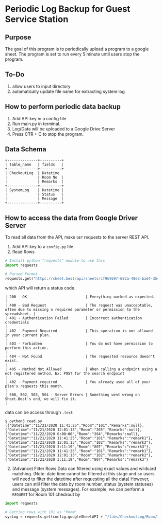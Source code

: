# Periodic Log Backup for Guest Service Station 

## Purpose
The goal of this program is to periodically upload a program to a google sheet. The program is set to run every 5 minute until users stop the program. 

## To-Do
1. allow users to input directory 
2. automatically update file name for extracting system log 

## How to perform periodic data backup
1. Add API key in a config file 
2. Run main.py in terminal. 
3. Log/Data will be uploaded to a Google Drive Server
4. Press CTR + C to stop the program. 

## Data Schema
```
+--------------+----------+
| table_name   | fields   |
+--------------+----------+
| CheckoutLog  | Datetime
|              | Room No  |
|              | Remarks  | 
+--------------+----------+
| SystemLog    | Datetime |
|              | Status   | 
|              | Message  | 
+--------------+----------+	
```

## How to access the data from Google Driver Server
To read all data from the API, make `GET` requests to the server REST API. 
1. Add API key to a `config.py` file 
2. Read Rows 
```python
# Install python "requests" module to use this
import requests

# Parsed Format
requests.get("https://sheet.best/api/sheets/cf969697-682a-40e3-bad4-d54803eeeacf")
```

which API will return a status code. 
```
| 200 - OK                           | Everything worked as expected.                                                                            |
| 400 - Bad Request                  | The request was unacceptable, often due to missing a required parameter or permission to the spreadsheet. |
| 401 - Authentication Failed        | Incorrect authentication credentials                                                                      |
| 402 - Payment Required             | This operation is not allowed in your current plan.                                                       |
| 403 - Forbidden                    | You do not have permission to perform this action.                                                        |
| 404 - Not Found                    | The requested resource doesn't exist.                                                                     |
| 405 - Method Not Allowed           | When calling a endpoint using a not registered method. Ex: POST for the search endpoint                   |
| 402 - Payment required             | You already used all of your plan's requests this month.                                                  |
| 500, 502, 503, 504 - Server Errors | Something went wrong on Sheet.Best's end, we will fix it.                                                 |
```

data can be access through `.text`
```
$ python3 read.py 
[{"Datetime":"11/21/2020 11:41:25","Room":"101","Remarks":null},{"Datetime":"11/21/2020 12:01:13","Room":"205","Remarks":null},{"Datetime":"11/22/2020 0:00:00","Room":"304","Remarks":null},{"Datetime":"11/21/2020 11:41:25","Room":"101","Remarks":"remark1"},{"Datetime":"11/21/2020 12:01:13","Room":"102","Remarks":"remark2"},{"Datetime":"11/21/2020 3:11:19","Room":"807","Remarks":"remark3"},{"Datetime":"11/21/2020 11:41:25","Room":"101","Remarks":"remark1"},{"Datetime":"11/21/2020 12:01:13","Room":"102","Remarks":"remark2"},{"Datetime":"11/21/2020 3:11:19","Room":"807","Remarks":"remark3"}
```

2. (Advance) Filter Rows
Data can filtered using exact values and wildcard matching. (Note: date time cannot be filtered at this stage and so users will need to filter the datetime after requesting all the data) However, users can still filter the data by room number, status (system statuses) and message (system messages). For example, we can perform a `REQUEST` for Room 101 checkout by
```python
import requests 

# Getting rows with 101 as "Room"
sysLog = requests.get(config.googleSheetAPI + "/tabs/CheckoutLog/Room/101")
```
